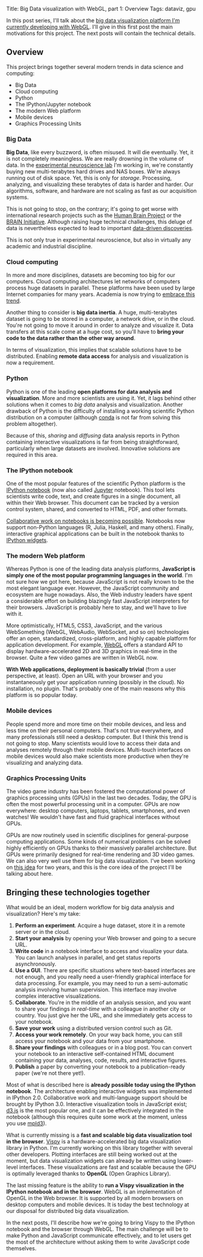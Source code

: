 Title: Big Data visualization with WebGL, part 1: Overview
Tags: dataviz, gpu

In this post series, I'll talk about the [big data visualization platform I'm currently developing with WebGL](http://collaborate.mozillascience.org/projects/hpdataVis). I'll give in this first post the main motivations for this project. The next posts will contain the technical details.

<!-- PELICAN_END_SUMMARY -->

## Overview

This project brings together several modern trends in data science and computing:

* Big Data
* Cloud computing
* Python
* The IPython/Jupyter notebook
* The modern Web platform
* Mobile devices
* Graphics Processing Units

### Big Data

**Big Data**, like every buzzword, is often misused. It will die eventually. Yet, it is not completely meaningless. We are really drowning in the volume of data. In the [experimental neuroscience lab](http://www.ucl.ac.uk/cortexlab) I'm working in, we're constantly buying new multi-terabytes hard drives and NAS boxes. We're always running out of disk space. Yet, this is only for *storage*. Processing, analyzing, and visualizing these terabytes of data is harder and harder. Our algorithms, software, and hardware are not scaling as fast as our acquisition systems.

This is not going to stop, on the contrary; it's going to get worse with international research projects such as the [Human Brain Project](https://www.humanbrainproject.eu/) or the [BRAIN Initiative](http://www.whitehouse.gov/share/brain-initiative). Although raising huge technical challenges, this deluge of data is nevertheless expected to lead to important [data-driven discoveries](http://www.moore.org/programs/science/data-driven-discovery).

This is not only true in experimental neuroscience, but also in virtually any academic and industrial discipline.


### Cloud computing

In more and more disciplines, datasets are becoming too big for our computers. Cloud computing architectures let networks of computers process huge datasets in parallel. These platforms have been used by large Internet companies for many years. Academia is now trying to [embrace this trend](http://thefreemanlab.com/pdf/freeman-2014-nature-methods.pdf).

Another thing to consider is **big data inertia**. A huge, multi-terabytes dataset is going to be stored in a computer, a network drive, or in the cloud. You're not going to move it around in order to analyze and visualize it. Data transfers at this scale come at a huge cost, so you'll have to **bring your code to the data rather than the other way around**.

In terms of visualization, this implies that scalable solutions have to be distributed. Enabling **remote data access** for analysis and visualization is now a requirement.


### Python

Python is one of the leading **open platforms for data analysis and visualization**. More and more scientists are using it. Yet, it lags behind other solutions when it comes to *big data* analysis and visualization. Another drawback of Python is the difficulty of installing a working scientific Python distribution on a computer (although [conda](http://conda.pydata.org/) is not far from solving this problem altogether).

Because of this, *sharing* and *diffusing* data analysis reports in Python containing interactive visualizations is far from being straightforward, particularly when large datasets are involved. Innovative solutions are required in this area.


### The IPython notebook

One of the most popular features of the scientific Python platform is the [IPython notebook](http://ipython.org/notebook.html) (now also called [Jupyter](https://speakerdeck.com/fperez/project-jupyter) notebook). This tool lets scientists write code, text, and create figures in a single document, all within their Web browser. This document can be tracked by a version control system, shared, and converted to HTML, PDF, and other formats.

[Collaborative work on notebooks is becoming possible](https://colaboratory.jupyter.org). Notebooks now support non-Python languages (R, Julia, Haskell, and many others). Finally, interactive graphical applications can be built in the notebook thanks to [IPython widgets](http://nbviewer.ipython.org/github/ipython/ipython/blob/master/examples/Interactive%20Widgets/Index.ipynb).


### The modern Web platform

Whereas Python is one of the leading data analysis platforms, **JavaScript is simply one of the most popular programming languages in the world**. I'm not sure how we got here, because JavaScript is not really known to be the most elegant language ever. However, the JavaScript community and ecosystem are huge nowadays. Also, the Web industry leaders have spent a considerable effort on building blazingly fast JavaScript interpreters for their browsers. JavaScript is probably here to stay, and we'll have to live with it.

More optimistically, HTML5, CSS3, JavaScript, and the various WebSomething (WebGL, WebAudio, WebSocket, and so on) technologies offer an open, standardized, cross-platform, and highly capable platform for application development. For example, [WebGL](http://www.chromeexperiments.com/webgl/) offers a standard API to display hardware-accelerated 2D and 3D graphics in real-time in the browser. Quite a few video games are written in WebGL now.

**With Web applications, deployment is basically trivial** (from a user perspective, at least). Open an URL with your browser and you instantaneously get your application running (possibly in the cloud). No installation, no plugin. That's probably one of the main reasons why this platform is so popular today.


### Mobile devices

People spend more and more time on their mobile devices, and less and less time on their personal computers. That's not true everywhere, and many professionals still need a desktop computer. But I think this trend is not going to stop. Many scientists would love to access their data and analyses remotely through their mobile devices. Multi-touch interfaces on mobile devices would also make scientists more productive when they're visualizing and analyzing data.


### Graphics Processing Units

The video game industry has been fostered the computational power of graphics processing units (GPUs) in the last two decades. Today, the GPU is often the most powerful processing unit in a computer. GPUs are now everywhere: desktop computers, laptops, tablets, smartphones, and even watches! We wouldn't have fast and fluid graphical interfaces without GPUs.

GPUs are now routinely used in scientific disciplines for general-purpose computing applications. Some kinds of numerical problems can be solved highly efficiently on GPUs thanks to their massively parallel architecture. But GPUs were primarily designed for real-time rendering and 3D video games. We can also very well use them for big data visualization. I've been working on [this idea](http://journal.frontiersin.org/Journal/10.3389/fninf.2013.00036/full) for two years, and this is the core idea of the project I'll be talking about here.


## Bringing these technologies together

What would be an ideal, modern workflow for big data analysis and visualization? Here's my take:

1. **Perform an experiment**. Acquire a huge dataset, store it in a remote server or in the cloud.
2. **Start your analysis** by opening your Web browser and going to a secure URL.
3. **Write code** in a notebook interface to access and visualize your data. You can launch analyses in parallel, and get status reports asynchronously.
4. **Use a GUI**. There are specific situations where text-based interfaces are not enough, and you really need a user-friendly graphical interface for data processing. For example, you may need to run a semi-automatic analysis involving human supervision. This interface may involve complex interactive visualizations.
5. **Collaborate**. You're in the middle of an analysis session, and you want to share your findings *in real-time* with a colleague in another city or country. You just give her the URL, and she immediately gets access to your notebook.
6. **Save your work** using a distributed version control such as Git.
7. **Access your work remotely**. On your way back home, you can still access your notebook and your data from your smartphone.
8. **Share your findings** with colleagues or in a blog post. You can convert your notebook to an interactive self-contained HTML document containing your data, analyses, code, results, and interactive figures.
9. **Publish** a paper by converting your notebook to a publication-ready paper (we're not there yet!).

Most of what is described here is **already possible today using the IPython notebook**. The architecture enabling interactive widgets was implemented in IPython 2.0. Collaborative work and multi-language support should be brought by IPython 3.0. Interactive visualization tools in JavaScript exist; [d3.js](http://d3js.org) is the most popular one, and it can be effectively integrated in the notebook (although this requires quite some work at the moment, unless you use [mpld3](http://mpld3.github.io/)).

What is currently missing is a **fast and scalable big data visualization tool in the browser**. [Vispy](http://vispy.org) is a hardware-accelerated big data visualization library in Python. I'm currently working on this library together with several other developers. Plotting interfaces are still being worked out at the moment, but data visualization widgets can already be written using lower-level interfaces. These visualizations are fast and scalable because the GPU is optimally leveraged thanks to **OpenGL** (Open Graphics Library).

The last missing feature is the ability to **run a Vispy visualization in the IPython notebook and in the browser**. WebGL is an implementation of OpenGL in the Web browser. It is supported by all modern browsers on desktop computers and mobile devices. It is today the best technology at our disposal for distributed big data visualization.

In the next posts, I'll describe how we're going to bring Vispy to the IPython notebook and the browser through WebGL. The main challenge will be to make Python and JavaScript communicate effectively, and to let users get the most of the architecture without asking them to write JavaScript code themselves.
